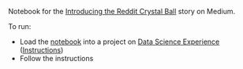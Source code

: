 Notebook for the [Introducing the Reddit Crystal Ball](https://medium.com/@kastentx/19813a21e5b6) story on Medium.

To run:
* Load the [notebook](https://raw.githubusercontent.com/ibm-watson-data-lab/reddit-crystal-ball-notebook/master/Reddit%20Crystal%20Ball.ipynb) into a project on [Data Science Experience](http://datascience.ibm.com) ([Instructions](https://apsportal.ibm.com/docs/content/analyze-data/creating-notebooks.html))
* Follow the instructions
